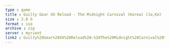 ```yaml
---
type : game
title : Guilty Gear XX Reload - The Midnight Carnival (Korea) (Ja,Ko)
size : 2.8 G
format : iso
archive : zip
server : myrient
link2 : Guilty%20Gear%20XX%20Reload%20-%20The%20Midnight%20Carnival%20%28Korea%29%20%28Ja%2CKo%29
---
```

